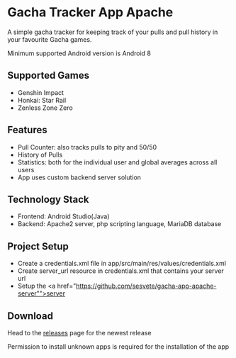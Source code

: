 # Gacha Tracker App Apache

A simple gacha tracker for keeping track of your pulls and pull history in your favourite Gacha games.

Minimum supported Android version is Android 8

## Supported Games
- Genshin Impact
- Honkai: Star Rail
- Zenless Zone Zero

## Features
- Pull Counter: also tracks pulls to pity and 50/50
- History of Pulls
- Statistics: both for the individual user and global averages across all users
- App uses custom backend server solution

## Technology Stack
- Frontend: Android Studio(Java)
- Backend: Apache2 server, php scripting language, MariaDB database  

## Project Setup
- Create a credentials.xml file in app/src/main/res/values/credentials.xml
- Create server_url resource in credentials.xml that contains your server url
- Setup the <a href="https://github.com/sesvete/gacha-app-apache-server"">server</a>

## Download
Head to the <a href="https://github.com/sesvete/gacha-tracker-apache/releases">releases</a> page for the newest release

Permission to install unknown apps is required for the installation of the app
